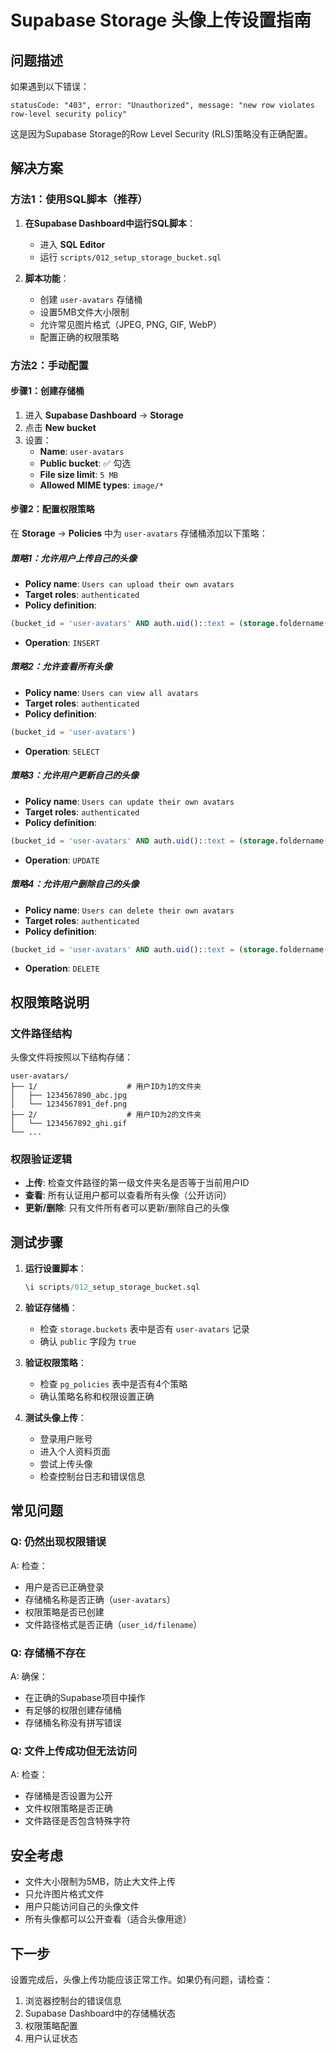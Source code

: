 # Supabase Storage 头像上传设置指南

## 问题描述

如果遇到以下错误：
```
statusCode: "403", error: "Unauthorized", message: "new row violates row-level security policy"
```

这是因为Supabase Storage的Row Level Security (RLS)策略没有正确配置。

## 解决方案

### 方法1：使用SQL脚本（推荐）

1. **在Supabase Dashboard中运行SQL脚本**：
   - 进入 **SQL Editor**
   - 运行 `scripts/012_setup_storage_bucket.sql`

2. **脚本功能**：
   - 创建 `user-avatars` 存储桶
   - 设置5MB文件大小限制
   - 允许常见图片格式（JPEG, PNG, GIF, WebP）
   - 配置正确的权限策略

### 方法2：手动配置

#### 步骤1：创建存储桶

1. 进入 **Supabase Dashboard** → **Storage**
2. 点击 **New bucket**
3. 设置：
   - **Name**: `user-avatars`
   - **Public bucket**: ✅ 勾选
   - **File size limit**: `5 MB`
   - **Allowed MIME types**: `image/*`

#### 步骤2：配置权限策略

在 **Storage** → **Policies** 中为 `user-avatars` 存储桶添加以下策略：

##### 策略1：允许用户上传自己的头像
- **Policy name**: `Users can upload their own avatars`
- **Target roles**: `authenticated`
- **Policy definition**:
```sql
(bucket_id = 'user-avatars' AND auth.uid()::text = (storage.foldername(name))[1])
```
- **Operation**: `INSERT`

##### 策略2：允许查看所有头像
- **Policy name**: `Users can view all avatars`
- **Target roles**: `authenticated`
- **Policy definition**:
```sql
(bucket_id = 'user-avatars')
```
- **Operation**: `SELECT`

##### 策略3：允许用户更新自己的头像
- **Policy name**: `Users can update their own avatars`
- **Target roles**: `authenticated`
- **Policy definition**:
```sql
(bucket_id = 'user-avatars' AND auth.uid()::text = (storage.foldername(name))[1])
```
- **Operation**: `UPDATE`

##### 策略4：允许用户删除自己的头像
- **Policy name**: `Users can delete their own avatars`
- **Target roles**: `authenticated`
- **Policy definition**:
```sql
(bucket_id = 'user-avatars' AND auth.uid()::text = (storage.foldername(name))[1])
```
- **Operation**: `DELETE`

## 权限策略说明

### 文件路径结构
头像文件将按照以下结构存储：
```
user-avatars/
├── 1/                    # 用户ID为1的文件夹
│   ├── 1234567890_abc.jpg
│   └── 1234567891_def.png
├── 2/                    # 用户ID为2的文件夹
│   └── 1234567892_ghi.gif
└── ...
```

### 权限验证逻辑
- **上传**: 检查文件路径的第一级文件夹名是否等于当前用户ID
- **查看**: 所有认证用户都可以查看所有头像（公开访问）
- **更新/删除**: 只有文件所有者可以更新/删除自己的头像

## 测试步骤

1. **运行设置脚本**：
   ```sql
   \i scripts/012_setup_storage_bucket.sql
   ```

2. **验证存储桶**：
   - 检查 `storage.buckets` 表中是否有 `user-avatars` 记录
   - 确认 `public` 字段为 `true`

3. **验证权限策略**：
   - 检查 `pg_policies` 表中是否有4个策略
   - 确认策略名称和权限设置正确

4. **测试头像上传**：
   - 登录用户账号
   - 进入个人资料页面
   - 尝试上传头像
   - 检查控制台日志和错误信息

## 常见问题

### Q: 仍然出现权限错误
A: 检查：
- 用户是否已正确登录
- 存储桶名称是否正确（`user-avatars`）
- 权限策略是否已创建
- 文件路径格式是否正确（`user_id/filename`）

### Q: 存储桶不存在
A: 确保：
- 在正确的Supabase项目中操作
- 有足够的权限创建存储桶
- 存储桶名称没有拼写错误

### Q: 文件上传成功但无法访问
A: 检查：
- 存储桶是否设置为公开
- 文件权限策略是否正确
- 文件路径是否包含特殊字符

## 安全考虑

- 文件大小限制为5MB，防止大文件上传
- 只允许图片格式文件
- 用户只能访问自己的头像文件
- 所有头像都可以公开查看（适合头像用途）

## 下一步

设置完成后，头像上传功能应该正常工作。如果仍有问题，请检查：
1. 浏览器控制台的错误信息
2. Supabase Dashboard中的存储桶状态
3. 权限策略配置
4. 用户认证状态


